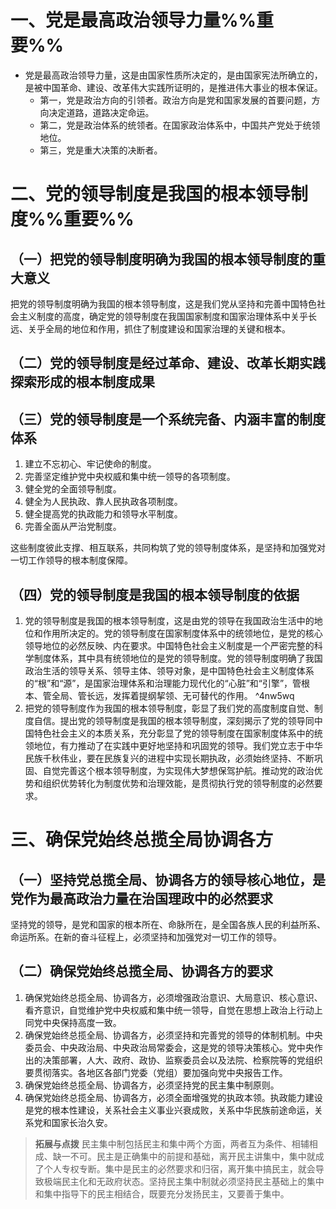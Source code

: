 # 一、党是最高政治领导力量%%重要%%
- 党是最高政治领导力量，这是由国家性质所决定的，是由国家宪法所确立的，是被中国革命、建设、改革伟大实践所证明的，是推进伟大事业的根本保证。
	- 第一，党是政治方向的引领者。政治方向是党和国家发展的首要问题，方向决定道路，道路决定命运。
	- 第二，党是政治体系的统领者。在国家政治体系中，中国共产党处于统领地位。
	- 第三，党是重大决策的决断者。
# 二、党的领导制度是我国的根本领导制度%%重要%%
## （一）把党的领导制度明确为我国的根本领导制度的重大意义
把党的领导制度明确为我国的根本领导制度，这是我们党从坚持和完善中国特色社会主义制度的高度，确定党的领导制度在我国国家制度和国家治理体系中关乎长远、关乎全局的地位和作用，抓住了制度建设和国家治理的关键和根本。
## （二）党的领导制度是经过革命、建设、改革长期实践探索形成的根本制度成果
## （三）党的领导制度是一个系统完备、内涵丰富的制度体系
1. 建立不忘初心、牢记使命的制度。
2. 完善坚定维护党中央权威和集中统一领导的各项制度。
3. 健全党的全面领导制度。
4. 健全为人民执政、靠人民执政各项制度。
5. 健全提高党的执政能力和领导水平制度。
6. 完善全面从严治党制度。

这些制度彼此支撑、相互联系，共同构筑了党的领导制度体系，是坚持和加强党对一切工作领导的根本制度保障。
## （四）党的领导制度是我国的根本领导制度的依据
1. 党的领导制度是我国的根本领导制度，这是由党的领导在我国政治生活中的地位和作用所决定的。党的领导制度在国家制度体系中的统领地位，是党的核心领导地位的必然反映、内在要求。中国特色社会主义制度是一个严密完整的科学制度体系，其中具有统领地位的是党的领导制度。党的领导制度明确了我国政治生活的领导关系、领导主体、领导对象，是中国特色社会主义制度体系的“根”和“源”，是国家治理体系和治理能力现代化的“心脏”和“引擎”，管根本、管全局、管长远，发挥着提纲挈领、无可替代的作用。 ^4nw5wq
2. 把党的领导制度作为我国的根本领导制度，彰显了我们党的高度制度自觉、制度自信。提出党的领导制度是我国的根本领导制度，深刻揭示了党的领导同中国特色社会主义的本质关系，充分彰显了党的领导制度在国家制度体系中的统领地位，有力推动了在实践中更好地坚持和巩固党的领导。我们党立志于中华民族千秋伟业，要在民族复兴的进程中实现长期执政，必须始终坚持、不断巩固、自觉完善这个根本领导制度，为实现伟大梦想保驾护航。推动党的政治优势和组织优势转化为制度优势和治理效能，是贯彻执行党的领导制度的必然要求。
# 三、确保党始终总揽全局协调各方
## （一）坚持党总揽全局、协调各方的领导核心地位，是党作为最高政治力量在治国理政中的必然要求
坚持党的领导，是党和国家的根本所在、命脉所在，是全国各族人民的利益所系、命运所系。在新的奋斗征程上，必须坚持和加强党对一切工作的领导。
## （二）确保党始终总揽全局、协调各方的要求
1. 确保党始终总揽全局、协调各方，必须增强政治意识、大局意识、核心意识、看齐意识，自觉维护党中央权威和集中统一领导，自觉在思想上政治上行动上同党中央保持高度一致。
2. 确保党始终总揽全局、协调各方，必须坚持和完善党的领导的体制机制。中央委员会、中央政治局、中央政治局常委会，这是党的领导决策核心。党中央作出的决策部署，人大、政府、政协、监察委员会以及法院、检察院等的党组织要贯彻落实。各地区各部门党委（党组）要加强向党中央报告工作。
3. 确保党始终总揽全局、协调各方，必须坚持党的民主集中制原则。
4. 确保党始终总揽全局、协调各方，必须全面增强党的执政本领。执政能力建设是党的根本性建设，关系社会主义事业兴衰成败，关系中华民族前途命运，关系党和国家长治久安。

>**拓展与点拨** 
民主集中制包括民主和集中两个方面，两者互为条件、相辅相成、缺一不可。民主是正确集中的前提和基础，离开民主讲集中，集中就成了个人专权专断。集中是民主的必然要求和归宿，离开集中搞民主，就会导致极端民主化和无政府状态。坚持民主集中制就必须坚持民主基础上的集中和集中指导下的民主相结合，既要充分发扬民主，又要善于集中。